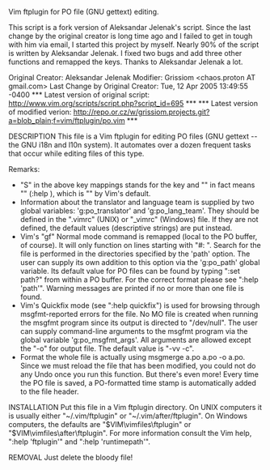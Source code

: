 Vim ftplugin for PO file (GNU gettext) editing.

This script is a fork version of Aleksandar Jelenak's script. Since the
last change by the original creator is long time ago and I failed to get in
tough with him via email, I started this project by myself. Nearly 90% of
the script is written by Aleksandar Jelenak. I fixed two bugs and add three
other functions and remapped the keys. Thanks to Aleksandar Jelenak a lot.

Original Creator:	Aleksandar Jelenak <ajelenak AT yahoo.com>
Modifier: Grissiom <chaos.proton AT gmail.com>
Last Change by Original Creator:	Tue, 12 Apr 2005 13:49:55 -0400
*** Latest version of original script: http://www.vim.org/scripts/script.php?script_id=695 ***
*** Latest version of modified verion:
http://repo.or.cz/w/grissiom.projects.git?a=blob_plain;f=vim/ftplugin/po.vim ***

DESCRIPTION
    This file is a Vim ftplugin for editing PO files (GNU gettext -- the GNU
    i18n and l10n system). It automates over a dozen frequent tasks that
    occur while editing files of this type.

Remarks:
- "S" in the above key mappings stands for the <Shift> key and "\" in
  fact means "<LocalLeader>" (:help <LocalLeader>), which is "\" by
  Vim's default.
- Information about the translator and language team is supplied by two
  global variables: 'g:po_translator' and 'g:po_lang_team'. They should
  be defined in the ".vimrc" (UNIX) or "_vimrc" (Windows) file. If they
  are not defined, the default values (descriptive strings) are put
  instead.
- Vim's "gf" Normal mode command is remapped (local to the PO buffer, of
  course). It will only function on lines starting with "#: ". Search
  for the file is performed in the directories specified by the 'path'
  option. The user can supply its own addition to this option via the
  'g:po_path' global variable. Its default value for PO files can be
  found by typing ":set path?" from within a PO buffer. For the correct
  format please see ":help 'path'". Warning messages are printed if no
  or more than one file is found.
- Vim's Quickfix mode (see ":help quickfix") is used for browsing
  through msgfmt-reported errors for the file. No MO file is created
  when running the msgfmt program since its output is directed to
  "/dev/null". The user can supply command-line arguments to the msgfmt
  program via the global variable 'g:po_msgfmt_args'. All arguments are
  allowed except the "-o" for output file. The default value is
  "-vv -c".
- Format the whole file is actually using msgmerge a.po a.po -o a.po.
  Since we must reload the file that has been modified, you could not
  do any Undo once you run this function.
But there's even more!
Every time the PO file is saved, a PO-formatted time stamp is
automatically added to the file header.

INSTALLATION
    Put this file in a Vim ftplugin directory. On UNIX computers it is
    usually either "~/.vim/ftplugin" or "~/.vim/after/ftplugin". On Windows
    computers, the defaults are "$VIM\vimfiles\ftplugin" or
    "$VIM\vimfiles\after\ftplugin". For more information consult the Vim
    help, ":help 'ftplugin'" and ":help 'runtimepath'".

REMOVAL
    Just delete the bloody file!